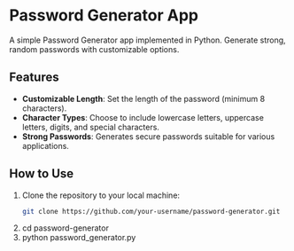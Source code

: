# Password Generator App

A simple Password Generator app implemented in Python. Generate strong, random passwords with customizable options.

## Features

- **Customizable Length**: Set the length of the password (minimum 8 characters).
- **Character Types**: Choose to include lowercase letters, uppercase letters, digits, and special characters.
- **Strong Passwords**: Generates secure passwords suitable for various applications.

## How to Use

1. Clone the repository to your local machine:
   ```bash
   git clone https://github.com/your-username/password-generator.git
2. cd password-generator
3. python password_generator.py
